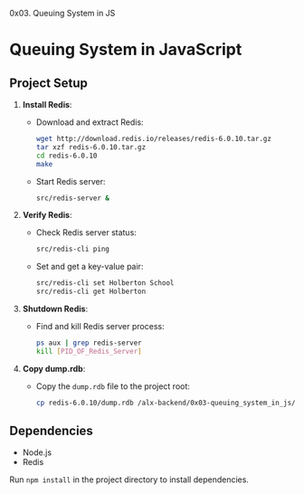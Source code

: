 0x03. Queuing System in JS
# Queuing System in JavaScript

## Project Setup

1. **Install Redis**:
    - Download and extract Redis:
      ```sh
      wget http://download.redis.io/releases/redis-6.0.10.tar.gz
      tar xzf redis-6.0.10.tar.gz
      cd redis-6.0.10
      make
      ```
    - Start Redis server:
      ```sh
      src/redis-server &
      ```

2. **Verify Redis**:
    - Check Redis server status:
      ```sh
      src/redis-cli ping
      ```
    - Set and get a key-value pair:
      ```sh
      src/redis-cli set Holberton School
      src/redis-cli get Holberton
      ```

3. **Shutdown Redis**:
    - Find and kill Redis server process:
      ```sh
      ps aux | grep redis-server
      kill [PID_OF_Redis_Server]
      ```

4. **Copy dump.rdb**:
    - Copy the `dump.rdb` file to the project root:
      ```sh
      cp redis-6.0.10/dump.rdb /alx-backend/0x03-queuing_system_in_js/
      ```

## Dependencies

- Node.js
- Redis

Run `npm install` in the project directory to install dependencies.


